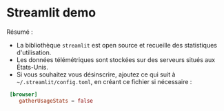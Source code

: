 # Streamlit demo


 Résumé :
  - La bibliothèque `streamlit` est open source et recueille des statistiques d'utilisation.
  - Les données télémétriques sont stockées sur des serveurs situés aux États-Unis.
  - Si vous souhaitez vous désinscrire, ajoutez ce qui suit à `~/.streamlit/config.toml`,
    en créant ce fichier si nécessaire :

```toml
 [browser]
    gatherUsageStats = false
```
